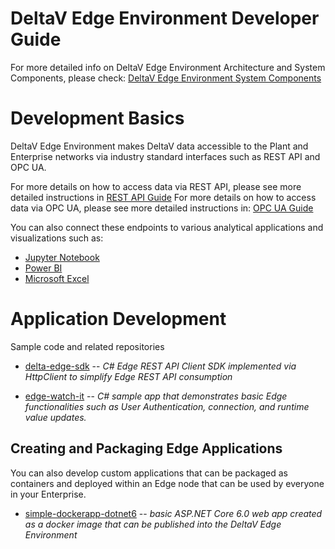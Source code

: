 # DeltaV Edge Environment Developer Guide

For more detailed info on DeltaV Edge Environment Architecture and System Components, please check: [DeltaV Edge Environment System Components]()

# Development Basics

DeltaV Edge Environment makes DeltaV data accessible to the Plant and Enterprise networks via industry standard interfaces such as REST API and OPC UA.

For more details on how to access data via REST API, please see more detailed instructions in [REST API Guide](./rest-api/rest-api.md)
For more details on how to access data via OPC UA, please see more detailed instructions in: [OPC UA Guide](./opc-ua/opc-ua.md)

You can also connect these endpoints to various analytical applications and visualizations such as:

- <a href="https://github.com/EmersonDeltaV/jupyter-labs-for-edge">Jupyter Notebook
- [Power BI](./power-bi/power-bi.md)
- [Microsoft Excel](./microsoft-excel/microsoft-excel.md)

# Application Development

Sample code and related repositories


-	[delta-edge-sdk](https://github.com/EmersonDeltaV/deltav-edge-sdk) -- _C# Edge REST API Client SDK implemented via HttpClient to simplify Edge REST API consumption_

-	[edge-watch-it](https://github.com/EmersonDeltaV/simple-dockerapp-dotnet6) -- _C# sample app that demonstrates basic Edge functionalities such as User Authentication, connection, and runtime value updates._ 

## Creating and Packaging Edge Applications

You can also develop custom applications that can be packaged as containers and deployed within an Edge node that can be used by everyone in your Enterprise.

-	[simple-dockerapp-dotnet6](https://github.com/EmersonDeltaV/simple-dockerapp-dotnet6) -- _basic ASP.NET Core 6.0 web app created as a docker image that can be published into the DeltaV Edge Environment_






